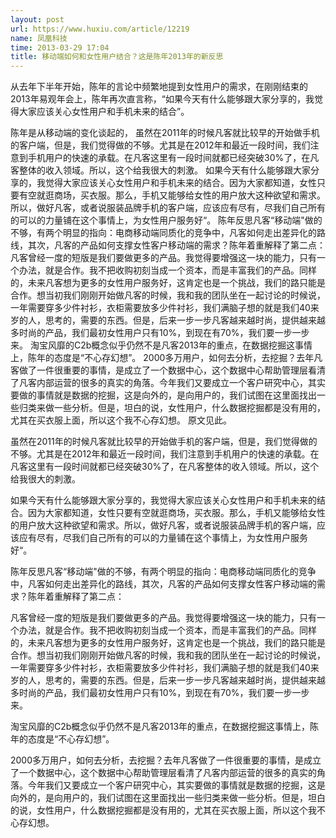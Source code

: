 ```yaml
---
layout: post
url: https://www.huxiu.com/article/12219
name: 凤凰科技
time: 2013-03-29 17:04
title: 移动端如何和女性用户结合？这是陈年2013年的新反思
---
```

从去年下半年开始，陈年的言论中频繁地提到女性用户的需求，在刚刚结束的2013年易观年会上，陈年再次直言称，“如果今天有什么能够跟大家分享的，我觉得大家应该关心女性用户和手机未来的结合”。

陈年是从移动端的变化谈起的， 虽然在2011年的时候凡客就比较早的开始做手机的客户端，但是，我们觉得做的不够。尤其是在2012年和最近一段时间，我们注意到手机用户的快速的承载。在凡客这里有一段时间就都已经突破30%了，在凡客整体的收入领域。所以，这个给我很大的刺激。 如果今天有什么能够跟大家分享的，我觉得大家应该关心女性用户和手机未来的结合。因为大家都知道，女性只要有空就逛商场，买衣服。那么，手机又能够给女性的用户放大这种欲望和需求。所以，做好凡客，或者说服装品牌手机的客户端，应该应有尽有，尽我们自己所有的可以的力量铺在这个事情上，为女性用户服务好“。 陈年反思凡客“移动端"做的不够，有两个明显的指向：电商移动端同质化的竞争中，凡客如何走出差异化的路线，其次，凡客的产品如何支撑女性客户移动端的需求？陈年着重解释了第二点： 凡客曾经一度的短版是我们要做更多的产品。我觉得要增强这一块的能力，只有一个办法，就是合作。我不把收购初刻当成一个资本，而是丰富我们的产品。同样的，未来凡客想为更多的女性用户服务好，这肯定也是一个挑战，我们的路只能是合作。想当初我们刚刚开始做凡客的时候，我和我的团队坐在一起讨论的时候说，一年需要穿多少件衬衫，衣柜需要放多少件衬衫，我们满脑子想的就是我们40来岁的人，思考的，需要的东西。但是，后来一步一步凡客越来越时尚，提供越来越多时尚的产品，我们最初女性用户只有10%，到现在有70%，我们要一步一步来。 淘宝风靡的C2b概念似乎仍然不是凡客2013年的重点，在数据挖掘这事情上，陈年的态度是“不心存幻想”。 2000多万用户，如何去分析，去挖掘？去年凡客做了一件很重要的事情，是成立了一个数据中心，这个数据中心帮助管理层看清了凡客内部运营的很多的真实的角落。今年我们又要成立一个客户研究中心，其实要做的事情就是数据的挖掘，这是向外的，是向用户的，我们试图在这里面找出一些归类来做一些分析。但是，坦白的说，女性用户，什么数据挖掘都是没有用的，尤其在买衣服上面，所以这个我不心存幻想。 原文见此。

虽然在2011年的时候凡客就比较早的开始做手机的客户端，但是，我们觉得做的不够。尤其是在2012年和最近一段时间，我们注意到手机用户的快速的承载。在凡客这里有一段时间就都已经突破30%了，在凡客整体的收入领域。所以，这个给我很大的刺激。

如果今天有什么能够跟大家分享的，我觉得大家应该关心女性用户和手机未来的结合。因为大家都知道，女性只要有空就逛商场，买衣服。那么，手机又能够给女性的用户放大这种欲望和需求。所以，做好凡客，或者说服装品牌手机的客户端，应该应有尽有，尽我们自己所有的可以的力量铺在这个事情上，为女性用户服务好“。

陈年反思凡客“移动端"做的不够，有两个明显的指向：电商移动端同质化的竞争中，凡客如何走出差异化的路线，其次，凡客的产品如何支撑女性客户移动端的需求？陈年着重解释了第二点：

凡客曾经一度的短版是我们要做更多的产品。我觉得要增强这一块的能力，只有一个办法，就是合作。我不把收购初刻当成一个资本，而是丰富我们的产品。同样的，未来凡客想为更多的女性用户服务好，这肯定也是一个挑战，我们的路只能是合作。想当初我们刚刚开始做凡客的时候，我和我的团队坐在一起讨论的时候说，一年需要穿多少件衬衫，衣柜需要放多少件衬衫，我们满脑子想的就是我们40来岁的人，思考的，需要的东西。但是，后来一步一步凡客越来越时尚，提供越来越多时尚的产品，我们最初女性用户只有10%，到现在有70%，我们要一步一步来。

淘宝风靡的C2b概念似乎仍然不是凡客2013年的重点，在数据挖掘这事情上，陈年的态度是“不心存幻想”。

2000多万用户，如何去分析，去挖掘？去年凡客做了一件很重要的事情，是成立了一个数据中心，这个数据中心帮助管理层看清了凡客内部运营的很多的真实的角落。今年我们又要成立一个客户研究中心，其实要做的事情就是数据的挖掘，这是向外的，是向用户的，我们试图在这里面找出一些归类来做一些分析。但是，坦白的说，女性用户，什么数据挖掘都是没有用的，尤其在买衣服上面，所以这个我不心存幻想。


